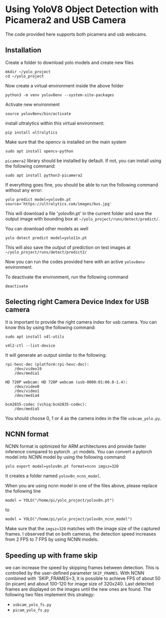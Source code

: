 # Using YoloV8 Object Detection with Picamera2 and USB Camera

The code provided here supports both picamera and usb webcams.

## Installation

Create a folder to download yolo models and create new files
```
mkdir ~/yolo_project
cd ~/yolo_project
```
Now create a virtual environment inside the above folder
```
python3 -m venv yolov8env --system-site-packages
```
Activate new environment
```
source yolov8env/bin/activate
```
install ultralytics within this virtual environment:
```
pip install ultralytics
```
Make sure that the opencv is installed on the main system
```
sudo apt install opencv-python
```
`picamera2` library should be installed by default. If not, you can install using the following command:
```
sudo apt install python3-picamera2
```
If everything goes fine, you should be able to run the following command without any error:
```
yolo predict model=yolov8n.pt source='https://ultralytics.com/images/bus.jpg'
```
This will download a file 'yolov8n.pt' in the current folder and save the output image 
with bounding box at `~/yolo_project/runs/detect/predict/`.

You can download other models as well
```
yolo detect predict model=yolo11n.pt
```
This will also save the output of prediction on test images at `~/yolo_project/runs/detect/predict2/`

Now you can run the codes provided here with an active `yolov8env` environment.

To deactivate the environment, run the following command

```
deactivate
```

## Selecting right Camera Device Index for USB camera

It is important to provide the right camera index for usb camera. You can know this by using the following command:
```
sudo apt install v4l-utils
```
```
v4l2-ctl --list-device
```
It will generate an output similar to the following:
```
rpi-hevc-dec (platform:rpi-hevc-dec):
	/dev/video19
	/dev/media1

HD 720P webcam: HD 720P webcam (usb-0000:01:00.0-1.4):
	/dev/video0
	/dev/video1
	/dev/media4

bcm2835-codec (vchiq:bcm2835-codec):
	/dev/media5
```
You should choose 0, 1 or 4 as the camera index in the file `usbcam_yolo.py`. 

## NCNN format
NCNN format is optimized for ARM architectures and provide faster inference compared to pytorch `.pt` models. You can convert a pytorch model into NCNN model by using the following command:

```
yolo export model=yolov8n.pt format=ncnn imgsz=320
```
It creates a folder named `yolov8n_ncnn_model`. 

When you are using ncnn model in one of the files above, please replace the following line

```
model = YOLO("/home/pi/yolo_project/yolov8n.pt")
```

to 
```
model = YOLO("/home/pi/yolo_project/yolov8n_ncnn_model")
```
Make sure that the `imgsz=320` matches with the image size of the captured frames.  I observed that on both cameras, the detection speed increases from 2 FPS to 7 FPS by using NCNN models.


## Speeding up with frame skip
we can increase the speed by skipping frames between detection. This is controlled by the user-defined parameter `SKIP_FRAMES`. With NCNN combined with `SKIP_FRAMES=3, it is possible to achieve FPS of about 50 (in picam) and about 100-120 for image size of 320x240. Last detected frames are displayed on the images until the new ones are found. The following two files implement this strategy:

* `usbcam_yolo_fs.py`
* `picam_yolo_fs.py`
